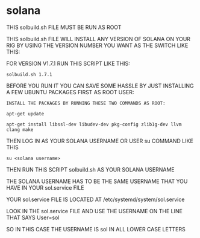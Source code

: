 # solana

THIS solbuild.sh FILE MUST BE RUN AS ROOT

THIS solbuild.sh FILE WILL INSTALL ANY VERSION OF SOLANA ON YOUR RIG BY USING THE VERSION NUMBER YOU WANT AS THE SWITCH LIKE THIS:

FOR VERSION V1.7.1 RUN THIS SCRIPT LIKE THIS:

    solbuild.sh 1.7.1

BEFORE YOU RUN IT YOU CAN SAVE SOME HASSLE BY JUST INSTALLING A FEW UBUNTU PACKAGES FIRST AS ROOT USER:

    INSTALL THE PACKAGES BY RUNNING THESE TWO COMMANDS AS ROOT:

    apt-get update

    apt-get install libssl-dev libudev-dev pkg-config zlib1g-dev llvm clang make
                
THEN LOG IN AS YOUR SOLANA USERNAME OR USER su COMMAND LIKE THIS

    su <solana username>

THEN RUN THIS SCRIPT solbuild.sh AS YOUR SOLANA USERNAME

THE SOLANA USERNAME HAS TO BE THE SAME USERNAME THAT YOU HAVE IN YOUR sol.service FILE 

YOUR sol.service FILE IS LOCATED AT /etc/systemd/system/sol.service

LOOK IN THE sol.service FILE AND USE THE USERNAME ON THE LINE THAT SAYS User=sol

SO IN THIS CASE THE USERNAME IS sol IN ALL LOWER CASE LETTERS

